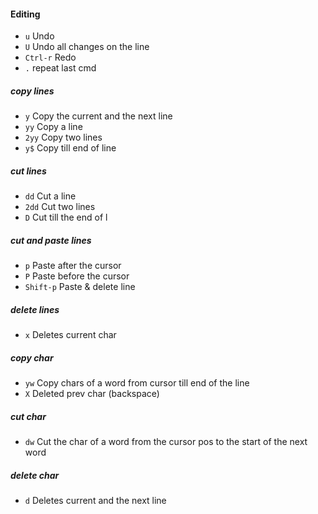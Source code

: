#### Editing

- `u` Undo
- `U` Undo all changes on the line
- `Ctrl-r` Redo
- `.` repeat last cmd

##### copy lines
- `y`   Copy the current and the next line
- `yy`  Copy a line
- `2yy` Copy two lines
- `y$`  Copy till end of line

##### cut lines
- `dd` Cut a line  
- `2dd` Cut two lines 
- `D` Cut till the end of l

##### cut and paste lines
- `p` Paste after the cursor
- `P` Paste before the cursor  				
- `Shift-p` Paste & delete line

##### delete lines
- `x` Deletes current char 	  

##### copy char
- `yw` Copy chars of a word from cursor till end of the line
- `X`  Deleted prev char (backspace)

##### cut char
- `dw` Cut the char of a word from the cursor pos to the start of the next word

##### delete char
- `d` Deletes current and the next line




